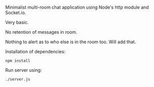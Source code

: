 Minimalist multi-room chat application using Node's http module and Socket.io.

Very basic.

No retention of messages in room.

Nothing to alert as to who else is in the room too. Will add that.

Installation of dependencies:

    npm install

Run server using:

    ./server.js
